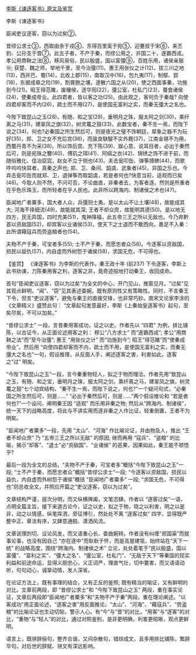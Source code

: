 [李斯《谏逐客书》原文及鉴赏](https://www.vrrw.net/wx/10320.html)

李斯《谏逐客书》

臣闻吏议逐客，窃以为过矣②。

昔缪公求士③，西取由余于戎④，东得百里奚于宛⑤，迎蹇叔于宋⑥，来丕豹、公孙支于晋⑦。此五子者，不产于秦，而缪公用之，并国二十，遂霸西戎。孝公用商鞅之法⑧，移风易俗，民以殷盛，国以富彊⑨，百姓乐用，诸侯亲服⑩; 获楚、魏之师，举地千里，至今治彊(11)。惠王用张仪之计(12)，拔三川之地(13)，西并巴、蜀(14)，北收上郡(15)，南取汉中(16)，包九夷(17)，制鄢、郢(18)，东据成皋之险(19)，割膏腴之壤，遂散六国之从(20)，使之西面事秦，功施到今(21)。昭王得范雎，废穰侯，逐华阳(22)，彊公室，杜私门(23)，蚕食诸侯(24)，使秦成帝业。此四君者，皆以客之功(25)。由此观之，客何负于秦哉? 向使四君却客而不内(26)，疏士而不用(27)，是使国无富利之实，而秦无彊大之名也。

今陛下致昆山之玉(28)，有随、和之宝(29)，垂明月之珠，服太阿之剑(30)，乘纤离之马(31)，建翠凤之旗(32)，树灵鼍之鼓(33)。此数宝者，秦不生一焉，而陛下说之(34)，何也?必秦国之所生然后可，则是夜光之璧不饰朝廷，犀象之器不为玩好(35)，郑、卫之女不充后宫(36)，而骏良駃騠不实外厩(37)，江南金锡不为用，西蜀丹青不为采(38)。所以饰后宫、充下陈(39)、娱心意、说耳目者，必出于秦然后可，则是宛珠之簪(40)、傅玑之珥(41)、阿缟之衣(42)、锦绣之饰不进于前，而随俗雅化、佳冶窈窕，赵女不立于侧也(43)。夫击瓮叩缶、弹筝搏髀(44)，而歌呼呜呜快耳者，真秦之声也; 郑、卫、桑间、韶虞、武象者(45)，异国之乐也。今弃击瓮叩缶而就郑、卫，退弹筝而取韶虞，若是者何也?快意当前，适观而已矣(46)。今取人则不然，不问可否，不论曲直，非秦者去，为客者逐。然则是所重者在乎色乐珠玉，而所轻者在乎人民也。此非所以跨海内、制诸侯之术也(47)。

臣闻地广者粟多，国大者人众，兵彊则士勇。是以太山不让土壤(48)，故能成其大; 河海不择细流(49)，故能就其深; 王者不却众庶，故能明其德(50)。是以地无四方，民无异国，四时充美(51)，鬼神降福，此五帝三王之所以无敌也。今乃弃黔首以资敌国(52)，却宾客以业诸侯(53)，使天下之士退而不敢西向，裹足不入秦： 此所谓藉寇兵而赍盗粮者也(54)。

夫物不产于秦，可宝者多(55); 士不产于秦，而愿忠者众(56)。今逐客以资敌国，损民以益仇(57)，内自虚而外树怨于诸侯(58)，求国无危，不可得也。



【鉴赏】 《谏逐客书》为李斯的代表作。秦王政十年 (前237) 下令逐客，李斯上此书劝谏，力陈秦用客之利，逐客之非，竟奇迹般地打动秦王，收回成命。

首句“臣闻吏议逐客，窃以为过矣”为全文的中心，开门见山，推窗见月。“过矣”见其观点鲜明，“闻”、“窃”见其表述委婉，既有原则性又有策略性。同时，不言秦王下令，但言“吏议逐客”，避免与秦王的直接交锋，也非常巧妙。南宋文论家李涂的《文章精义》盛赞此句： “文章起句发意最好，李斯《上秦始皇逐客书》起句，至矣尽矣，不可以加矣。”

“昔缪公求士” 一段，言昔秦用客成功，证之以史。作者先以 “四君” 为例，排比铺陈，以古证今，从正面论述用客之利： 穆公“八方求士” 而“遂霸西戎”; 孝公“用商鞅之法”而“至今治彊”; 惠王 “用张仪之计” 而“功施到今”; 昭王“得范雎”而“使秦成帝业”。然后用 “向使四君却客而不内，疏士而不用，是使国无富利之实，而秦无彊大之名也”一句，假设推理，从反面人手，阐述逐客之害，利害如此，逐客之“过” 明矣。

“今陛下致昆山之玉”一段，言今秦重物轻人，拟之于物而理洽。作者先用“致昆山之玉，有随、和之宝，垂明月之珠，服太阿之剑，乘纤离之马，建翠凤之旗，树灵鼍之鼓”七个动宾结构，“秦不生一焉，而陛下说之，何也?”一个疑问句式，“必秦国之所生然后可，则是……” “必出于秦然后可，则是……”两个假设推论和 “若是者何也?”一个设问，阐明秦王因 “适观” 而乐用非秦之物; 然后从“跨海内、制诸侯”，统一天下的战略高度，将此与不讲实用而逐非秦之人作比证，轻重倒置，王者不为明矣。

“臣闻地广者粟多”一段，先用 “太山”、“河海” 作比喻论证，并由物及人，推出 “王者不却众庶” 乃 “五帝三王之所以无敌” 的原因; 继而再用 “寇兵”、“盗粮” 的比喻，揭示“却客”、“退士”必“资敌国”、“业诸侯” 的恶果，因果如此，秦王能不顿悟乎?

最后一段为全文的总结，“夫物不产于秦，可宝者多”概括“今陛下致昆山之玉”一段; “士不产于秦，而愿忠者众”概括“昔缪公求士”一段; “今逐客以资敌国，损民以益仇，内自虚而外树怨于诸侯”概括 “臣闻地广者粟多” 一段; “求国无危，不可得也”则总收全文，并照应开篇之“吏议逐客，窃以为过矣”。

文章结构严谨，层次分明，而又纵横捭阖，文笔恣肆。作者以 “逐客过矣”一语，点明全篇主旨，接下来道古论今，证之以史，拟之于物，晓之以利害，明之以是非，动之以情感，纵笔挥洒，旁征博引，然处处不离 “逐客过矣” 四字，显得既严整中正、章法有序，又肆意通脱、潇洒风流。

文章说理剀切、议论风发，而又语重心长、委曲婉转。作者没有纠缠“郑国渠”而就事论事，也没有因自己 “亦在逐中”而耿耿于怀，而是高屋建瓴，始终站在“天下一统” 的战略高度，围绕“跨海内、制诸侯之术” 立论，处处着笔于“民以殷盛，国以富彊”、“富利之实”、“彊大之名”、“彊公室，杜私门”、“无敌于天下”等秦国的现实利益和前途命运，显得义胆忠心，义正词严，理直气壮，切中要害，而又语语动听，句句动心，诚挚动情，发人深省。

在论证方法上，既有事理的结合，又有正反的鉴照; 既有精当的喻证，又有鲜明的对比。文章前两段，即 “昔缪公求士”和 “今陛下致昆山之玉” 两段，重在事实论证，文章后两段即“臣闻地广者粟多”和“夫物不产于秦”两段，重在理论阐述。“以客成功”用正面论述，“逐客之害”用反面推论。“太山”、“河海”、“藉寇兵”、“赍盗粮”的比喻论证也生动切贴，警示人心。有“今”与“昔”的对比，“用客”与“逐客”的对比，“重物”与“轻人”的对比，通过对照鉴别，是非更明确，利害更昭晰，观点更鲜明。

语言上，既骈辞俪句，整齐合谐，又间杂散句，错综成文，且多用排比铺陈，繁辞华句，对后世的辞赋、骈文有深远影响。

